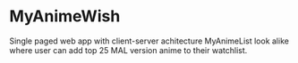# MyAnimeWish
Single paged web app with client-server achitecture MyAnimeList look alike where user can add top 25 MAL version anime to their watchlist.
